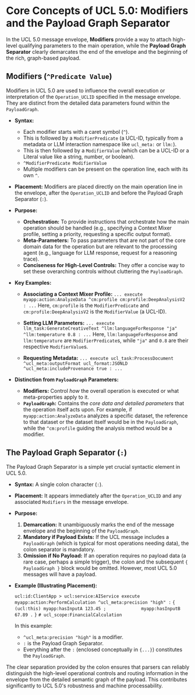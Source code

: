 # Core Concepts of UCL 5.0: Modifiers and the Payload Graph Separator

In the UCL 5.0 message envelope, **Modifiers** provide a way to attach high-level qualifying parameters to the main operation, while the **Payload Graph Separator** clearly demarcates the end of the envelope and the beginning of the rich, graph-based payload.

## Modifiers (`^Predicate Value`)

Modifiers in UCL 5.0 are used to influence the overall execution or interpretation of the `Operation_UCLID` specified in the message envelope. They are distinct from the detailed data parameters found within the `PayloadGraph`.

*   **Syntax:**
    *   Each modifier starts with a caret symbol (`^`).
    *   This is followed by a `ModifierPredicate` (a UCL-ID, typically from a metadata or LLM interaction namespace like `ucl_meta:` or `llm:`).
    *   This is then followed by a `ModifierValue` (which can be a UCL-ID or a Literal value like a string, number, or boolean).
    *   `^ModifierPredicate ModifierValue`
    *   Multiple modifiers can be present on the operation line, each with its own `^`.

*   **Placement:** Modifiers are placed directly on the main operation line in the envelope, after the `Operation_UCLID` and before the Payload Graph Separator (`:`).

*   **Purpose:**
    *   **Orchestration:** To provide instructions that orchestrate how the main operation should be handled (e.g., specifying a Context Mixer profile, setting a priority, requesting a specific output format).
    *   **Meta-Parameters:** To pass parameters that are not part of the core domain data for the operation but are relevant to the processing agent (e.g., language for LLM response, request for a reasoning trace).
    *   **Conciseness for High-Level Controls:** They offer a concise way to set these overarching controls without cluttering the `PayloadGraph`.

*   **Key Examples:**
    *   **Associating a Context Mixer Profile:**
        `... execute myapp:action:AnalyzeData ^cm:profile cm:profile:DeepAnalysisV2 : ...`
        Here, `cm:profile` is the `ModifierPredicate` and `cm:profile:DeepAnalysisV2` is the `ModifierValue` (a UCL-ID).

    *   **Setting LLM Parameters:**
        `... execute llm_task:GenerateCreativeText ^llm:languageForResponse "ja" ^llm:temperature 0.8 : ...`
        Here, `llm:languageForResponse` and `llm:temperature` are `ModifierPredicate`s, while `"ja"` and `0.8` are their respective `ModifierValue`s.

    *   **Requesting Metadata:**
        `... execute ucl_task:ProcessDocument ^ucl_meta:outputFormat ucl_format:JSONLD ^ucl_meta:includeProvenance true : ...`

*   **Distinction from `PayloadGraph` Parameters:**
    *   **Modifiers:** Control *how* the overall operation is executed or what meta-properties apply to it.
    *   **`PayloadGraph`:** Contains the *core data and detailed parameters* that the operation itself acts upon. For example, if `myapp:action:AnalyzeData` analyzes a specific dataset, the reference to that dataset or the dataset itself would be in the `PayloadGraph`, while the `^cm:profile` guiding the analysis method would be a modifier.

## The Payload Graph Separator (`:`)

The Payload Graph Separator is a simple yet crucial syntactic element in UCL 5.0.

*   **Syntax:** A single colon character (`:`).

*   **Placement:** It appears immediately after the `Operation_UCLID` and any associated `Modifiers` in the message envelope.

*   **Purpose:**
    1.  **Demarcation:** It unambiguously marks the end of the message envelope and the beginning of the `PayloadGraph`.
    2.  **Mandatory if Payload Exists:** If the UCL message includes a `PayloadGraph` (which is typical for most operations needing data), the colon separator is mandatory.
    3.  **Omission if No Payload:** If an operation requires no payload data (a rare case, perhaps a simple trigger), the colon and the subsequent `{ PayloadGraph }` block would be omitted. However, most UCL 5.0 messages will have a payload.

*   **Example (Illustrating Placement):**

    `ucl:id:ClientApp > ucl:service:AIService execute myapp:action:PerformCalculation ^ucl_meta:precision "high" :`
    `{`
    `  (ucl:this) myapp:hasInputA 123.45 ;`
    `             myapp:hasInputB 67.89 .`
    `}`
    `# ucl_scope:FinancialCalculation`

    In this example:
    *   `^ucl_meta:precision "high"` is a modifier.
    *   `:` is the Payload Graph Separator.
    *   Everything after the `:` (enclosed conceptually in `{...}`) constitutes the `PayloadGraph`.

The clear separation provided by the colon ensures that parsers can reliably distinguish the high-level operational controls and routing information in the envelope from the detailed semantic graph of the payload. This contributes significantly to UCL 5.0's robustness and machine processability.

